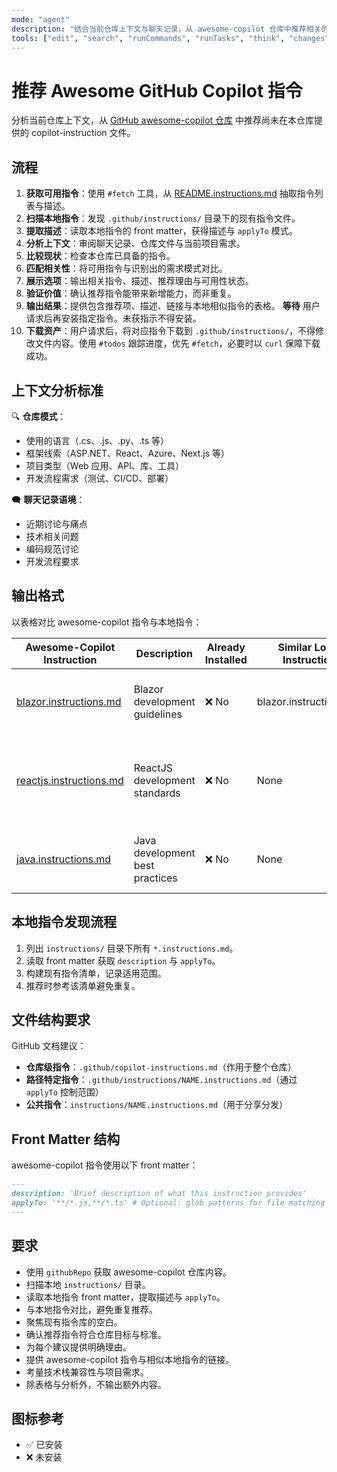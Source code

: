 ```yaml
---
mode: "agent"
description: "结合当前仓库上下文与聊天记录，从 awesome-copilot 仓库中推荐相关的 GitHub Copilot 指令文件，并避免与本仓库现有指令重复。"
tools: ["edit", "search", "runCommands", "runTasks", "think", "changes", "testFailure", "openSimpleBrowser", "fetch", "githubRepo", "todos", "search"]
---
```

# 推荐 Awesome GitHub Copilot 指令

分析当前仓库上下文，从 [GitHub awesome-copilot 仓库](https://github.com/github/awesome-copilot/blob/main/README.instructions.md) 中推荐尚未在本仓库提供的 copilot-instruction 文件。

## 流程

1. **获取可用指令**：使用 `#fetch` 工具，从 [README.instructions.md](https://github.com/github/awesome-copilot/blob/main/README.instructions.md) 抽取指令列表与描述。
2. **扫描本地指令**：发现 `.github/instructions/` 目录下的现有指令文件。
3. **提取描述**：读取本地指令的 front matter，获得描述与 `applyTo` 模式。
4. **分析上下文**：审阅聊天记录、仓库文件与当前项目需求。
5. **比较现状**：检查本仓库已具备的指令。
6. **匹配相关性**：将可用指令与识别出的需求模式对比。
7. **展示选项**：输出相关指令、描述、推荐理由与可用性状态。
8. **验证价值**：确认推荐指令能带来新增能力，而非重复。
9. **输出结果**：提供包含推荐项、描述、链接与本地相似指令的表格。
   **等待** 用户请求后再安装指定指令。未获指示不得安装。
10. **下载资产**：用户请求后，将对应指令下载到 `.github/instructions/`，不得修改文件内容。使用 `#todos` 跟踪进度，优先 `#fetch`，必要时以 `curl` 保障下载成功。

## 上下文分析标准

🔍 **仓库模式**：
- 使用的语言（.cs、.js、.py、.ts 等）
- 框架线索（ASP.NET、React、Azure、Next.js 等）
- 项目类型（Web 应用、API、库、工具）
- 开发流程需求（测试、CI/CD、部署）

🗨️ **聊天记录语境**：
- 近期讨论与痛点
- 技术相关问题
- 编码规范讨论
- 开发流程要求

## 输出格式

以表格对比 awesome-copilot 指令与本地指令：

| Awesome-Copilot Instruction | Description | Already Installed | Similar Local Instruction | Suggestion Rationale |
|------------------------------|-------------|-------------------|---------------------------|---------------------|
| [blazor.instructions.md](https://github.com/github/awesome-copilot/blob/main/instructions/blazor.instructions.md) | Blazor development guidelines | ❌ No | blazor.instructions.md | Already covered by existing Blazor instructions |
| [reactjs.instructions.md](https://github.com/github/awesome-copilot/blob/main/instructions/reactjs.instructions.md) | ReactJS development standards | ❌ No | None | Would enhance React development with established patterns |
| [java.instructions.md](https://github.com/github/awesome-copilot/blob/main/instructions/java.instructions.md) | Java development best practices | ❌ No | None | Could improve Java code quality and consistency |

## 本地指令发现流程

1. 列出 `instructions/` 目录下所有 `*.instructions.md`。
2. 读取 front matter 获取 `description` 与 `applyTo`。
3. 构建现有指令清单，记录适用范围。
4. 推荐时参考该清单避免重复。

## 文件结构要求

GitHub 文档建议：
- **仓库级指令**：`.github/copilot-instructions.md`（作用于整个仓库）
- **路径特定指令**：`.github/instructions/NAME.instructions.md`（通过 `applyTo` 控制范围）
- **公共指令**：`instructions/NAME.instructions.md`（用于分享分发）

## Front Matter 结构

awesome-copilot 指令使用以下 front matter：
```markdown
---
description: 'Brief description of what this instruction provides'
applyTo: '**/*.js,**/*.ts' # Optional: glob patterns for file matching
---
```

## 要求

- 使用 `githubRepo` 获取 awesome-copilot 仓库内容。
- 扫描本地 `instructions/` 目录。
- 读取本地指令 front matter，提取描述与 `applyTo`。
- 与本地指令对比，避免重复推荐。
- 聚焦现有指令库的空白。
- 确认推荐指令符合仓库目标与标准。
- 为每个建议提供明确理由。
- 提供 awesome-copilot 指令与相似本地指令的链接。
- 考量技术栈兼容性与项目需求。
- 除表格与分析外，不输出额外内容。

## 图标参考

- ✅ 已安装
- ❌ 未安装

